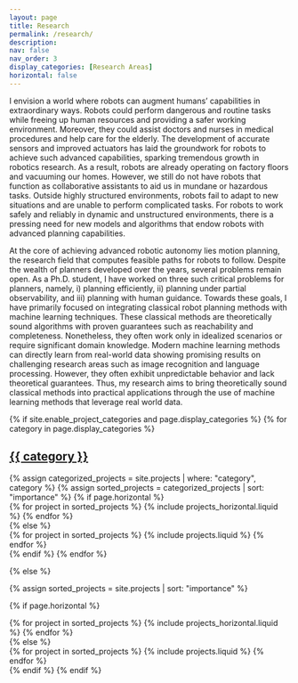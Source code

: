 ```yaml
---
layout: page
title: Research 
permalink: /research/
description: 
nav: false 
nav_order: 3
display_categories: [Research Areas]
horizontal: false
---
```


I envision a world where robots can augment humans’ capabilities in extraordinary ways. Robots
could perform dangerous and routine tasks while freeing up human resources and providing a safer
working environment. Moreover, they could assist doctors and nurses in medical procedures and
help care for the elderly. The development of accurate sensors and improved actuators has laid
the groundwork for robots to achieve such advanced capabilities, sparking tremendous growth in
robotics research. As a result, robots are already operating on factory floors and vacuuming our
homes. However, we still do not have robots that function as collaborative assistants to aid us in
mundane or hazardous tasks. Outside highly structured environments, robots fail to adapt to new
situations and are unable to perform complicated tasks. For robots to work safely and reliably in
dynamic and unstructured environments, there is a pressing need for new models and algorithms
that endow robots with advanced planning capabilities.

At the core of achieving advanced robotic autonomy lies motion planning, the research field that
computes feasible paths for robots to follow. Despite the wealth of planners developed over the years,
several problems remain open. As a Ph.D. student, I have worked on three such critical problems for
planners, namely, i) planning efficiently, ii) planning under partial observability, and iii) planning
with human guidance. Towards these goals, I have primarily focused on integrating classical robot
planning methods with machine learning techniques. These classical methods are theoretically
sound algorithms with proven guarantees such as reachability and completeness. Nonetheless,
they often work only in idealized scenarios or require significant domain knowledge. Modern
machine learning methods can directly learn from real-world data showing promising results on
challenging research areas such as image recognition and language processing. However, they often
exhibit unpredictable behavior and lack theoretical guarantees. Thus, my research aims to bring
theoretically sound classical methods into practical applications through the use of machine learning
methods that leverage real world data.

<!-- pages/projects.md -->
<div class="projects">
{% if site.enable_project_categories and page.display_categories %}
  <!-- Display categorized projects -->
  {% for category in page.display_categories %}
  <a id="{{ category }}" href=".#{{ category }}">
    <h2 class="category">{{ category }}</h2>
  </a>
  {% assign categorized_projects = site.projects | where: "category", category %}
  {% assign sorted_projects = categorized_projects | sort: "importance" %}
  <!-- Generate cards for each project -->
  {% if page.horizontal %}
  <div class="container">
    <div class="row row-cols-1 row-cols-md-2">
    {% for project in sorted_projects %}
      {% include projects_horizontal.liquid %}
    {% endfor %}
    </div>
  </div>
  {% else %}
  <div class="row row-cols-1 row-cols-md-3">
    {% for project in sorted_projects %}
      {% include projects.liquid %}
    {% endfor %}
  </div>
  {% endif %}
  {% endfor %}

{% else %}

<!-- Display projects without categories -->

{% assign sorted_projects = site.projects | sort: "importance" %}

  <!-- Generate cards for each project -->

{% if page.horizontal %}

  <div class="container">
    <div class="row row-cols-1 row-cols-md-2">
    {% for project in sorted_projects %}
      {% include projects_horizontal.liquid %}
    {% endfor %}
    </div>
  </div>
  {% else %}
  <div class="row row-cols-1 row-cols-md-3">
    {% for project in sorted_projects %}
      {% include projects.liquid %}
    {% endfor %}
  </div>
  {% endif %}
{% endif %}
</div>
